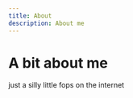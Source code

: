 ```yaml
---
title: About
description: About me
---
```


# A bit about me

just a silly little fops on the internet
